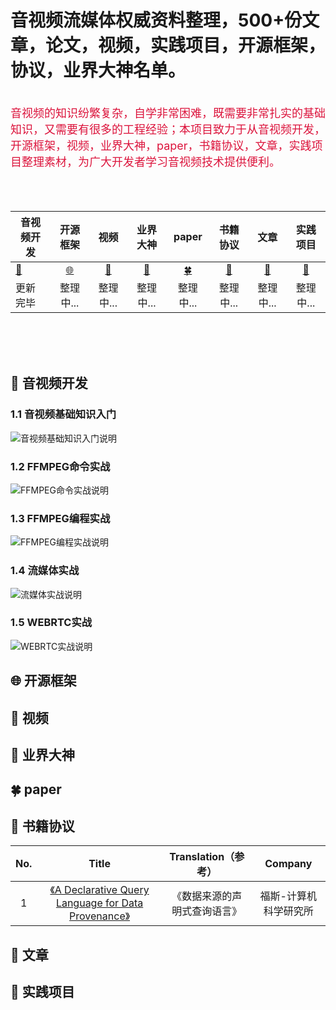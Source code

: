 <div align=left>

# 音视频流媒体权威资料整理，500+份文章，论文，视频，实践项目，开源框架，协议，业界大神名单。
<!--
本社区致力于从源码层面，剖析和挖掘音视频行业主流技术的底层实现原理，为广大想从事音视频的开发者提供音视频权威，全面，深度的音视频学习社区。
-->
</div>

<br/>

<div align=left>

<font size=4 color=#DC143C>
音视频的知识纷繁复杂，自学非常困难，既需要非常扎实的基础知识，又需要有很多的工程经验；本项目致力于从音视频开发，开源框架，视频，业界大神，paper，书籍协议，文章，实践项目整理素材，为广大开发者学习音视频技术提供便利。
</font>
  
</div>

<br/>
<br/>
<br/>

<div align=center>
  
|音视频开发     |开源框架      |视频          |业界大神      | paper        | 书籍协议       |  文章        |实践项目      |
| ------------ |:------------:|:------------:|:------------:|:------------:|:------------:|:------------:|:------------:|
|[🎵](#nav_1) | [🌐](#nav_2)|[🧿](#nav_3) |[👀](#nav_3)  |[🍀](#nav_4) |[🔰](#nav_5)    |[🍮](#nav_6) |[🥌](#nav_7)  |
| 更新完毕     | 整理中...    | 整理中...    | 整理中...    | 整理中...    | 整理中...      | 整理中...    | 整理中...    |
  
</div>

<br/>
<br/>
<br/>

<h2 id="nav_1">🎵 音视频开发</h2>

### 1.1 音视频基础知识入门

![音视频基础知识入门说明](https://www.0voice.com/uiwebsite/audio_video_streaming/01/audio_video_1.png "音视频基础知识入门") 

### 1.2 FFMPEG命令实战

![FFMPEG命令实战说明](https://www.0voice.com/uiwebsite/audio_video_streaming/01/audio_video_2.png "FFMPEG命令实战") 

### 1.3 FFMPEG编程实战

![FFMPEG编程实战说明](https://www.0voice.com/uiwebsite/audio_video_streaming/01/audio_video_3.png "FFMPEG编程实战") 

### 1.4 流媒体实战

![流媒体实战说明](https://www.0voice.com/uiwebsite/audio_video_streaming/01/audio_video_4.png "流媒体实战") 

### 1.5 WEBRTC实战

![WEBRTC实战说明](https://www.0voice.com/uiwebsite/audio_video_streaming/01/audio_video_5.png "WEBRTC实战") 

<!--
### 1.1 音视频基础知识入门

#### 1.1.1 FFMPEG环境搭建

* Windows平台搭建FFMPEG
* Linux平台搭建FFMPEG

#### 1.1.2 音视频基础入门

* 音频基础知识
* 视频基础知识
* 常用工具
    * Medialnfo
    * VLC播放器

### 1.2 FFMPEG命令实战

* 视频录制命令
* 多媒体文件的分解/复用命令
* 裁剪与合并命令
* 图片/视频互转命令
* 直播相关命令
* 各种滤镜命令

### 1.3 FFMPEG编程实战

#### 1.3.1 音视频渲染实战

* SDL环境搭建
* SDL事件处理
* SDL线程处理
* YUV视频播放实战
* PCM声音播放实战

#### 1.3.2 FFmpeg API精讲

* FFmpeg框架分析
* FFmpeg内存模型分析
* FFmpeg常用结构体精讲

#### 1.3.3 音视频编码实战

* AAC编解码原理
* H264编解码原理
* AAC解码实战
* AAC编码实战
* H264解码实战
* H264编码实战
* FFmpeg解码流程分析
* FFmpeg编码流程分析

#### 1.3.4 音视频封装格式实战

* FLV封装格式分析
* MP4封装格式分析
* 多媒体解复用实战
* 多媒体复用实战
* 多媒体转封装格式实战

#### 1.3.5 音视频过滤器实战

* 音视频过滤器
* 视频过滤器

#### 1.3.6 播放器开发实战

* 播放器框架分析
* 模块划分
* 音视频解码
* 播放器控制
* 音视频同步

#### 1.3.7 ffplay播放器

* 掌握ffplay.c的意义
* ffplay框架分析
* 音视频解码
* 音视频控制
* 音视频同步
* 参数机制

#### 1.3.8 ffmpeg录制转码

* 掌握ffmpeg.c的意义
* ffmpeg框架分析
* 音视频编码
* 封装格式转换
* 提取音频
* 提取视频
* logo叠加
* 音视频文件拼接
* filter机制

### 1.4 流媒体实战

#### 1.4.1 rtmp流媒体实战

* rtmp协议分析
* wireshark抓包分析
* rtmp拉流实战
* rtmp推流实战

#### 1.4.2 hls流媒体实战

* hls协议分析
* HTTP协议分析
* TS格式分析
* wireshark抓包分析
* hls拉流实战
* ffmpeg hls源码分析
* hls多码率机制

#### 1.4.3 http-flv流媒体实战

* http-flv协议分析
* wireshark抓包分析
* http chunk机制分析
* http-flv拉流实战
* ffmpeg http-flv源码分析

#### 1.4.4 RTMP/HLS/HTTP-FLV流媒体服务器分析

* 整体框架分析
* rtmp推流分析
* rtmp拉流分析
* hls拉流分析
* http-flv拉流分析
* FFmpeg转码分析
* 首屏秒开技术分析
* forward集群源码分析
* edge集群源码分析
* 负载均衡部署方式

#### 1.4.5 RTSP流媒体实战

* RTSP协议分析
* RTP协议分析
* RTCP协议分析
* RTSP流媒体服务器搭建
* RTSP推流实战
* RTSP拉流实战
* wireshark抓包分析
* RTSP流媒体服务器分析

### 1.5 WEBRTC实战

#### 1.5.1 WebRTC中级开发

* WebRTC通话原理分析
* WebRTC开发环境搭建
* coturn最佳搭建方法
* 如何采集音视频数据
* —对—通话时序分析
* 信令服务器设计
* Web一对一通话
* Web和Android通话
* AppRTC快速演示

#### 1.5.2 WebRTC高级开发

* 自定义摄像头分辨率
* 码率限制
* 调整编码器顺序
* Mesh模型多方通话
* Janus框架分析
* Janus Web客户端源码分析
* Janus Android客户端源码分析
* Janus Windows客户端源码分析
* Janus信令设计
* 基于Janus实现会议系统
* WebRTC源码编译
* 拥塞控制算法
* FEC
* jitter buffer

#### 1.5.3 Janus服务器源码分析

* 源码结构
* 插件机制
* 线程分析
* 信令交互过程
* videoroom分析
* sdp分析
* rtp分析
* srtp分析
* rtcp分析
* stun分析
* turn分析
-->

<h2 id="nav_2">🌐 开源框架</h2>

<h2 id="nav_3">🧿 视频</h2>

<h2 id="nav_4">👀 业界大神</h2>

<h2 id="nav_5">🍀 paper</h2>

<h2 id="nav_6">🔰 书籍协议</h2>

<div align=center>

No.|Title|Translation（参考）|Company
:-------: | :---------------: | :------------: | :-------:
1|[《A Declarative Query Language for Data Provenance》](https://github.com/0voice/computer_expert_paper/blob/main/%E6%95%B0%E6%8D%AE%E7%BB%93%E6%9E%84/%E3%80%8AA%20Declarative%20Query%20Language%20for%20Data%20Provenance%E3%80%8B.pdf)|《数据来源的声明式查询语言》|福斯-计算机科学研究所

</div>

<h2 id="nav_7">🍮 文章</h2>

<h2 id="nav_8">🥌 实践项目</h2>



